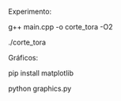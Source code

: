 
Experimento:

g++ main.cpp -o corte_tora -O2

./corte_tora


Gráficos: 

pip install matplotlib

python graphics.py
